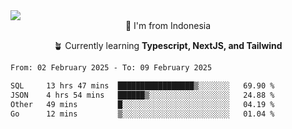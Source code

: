 
<img align = "center" src="https://readme-typing-svg.herokuapp.com?font=Fira+Code&size=25&pause=1000&color=00F713&center=true&vCenter=true&random=false&width=850&height=70&lines=Hi+There+%F0%9F%91%8B%2C+Im+Julian+Caesar;"/>
<br>

<div align = "center">
  📌 I'm from Indonesia
  
  🪴 Currently learning **Typescript, NextJS, and Tailwind**
</div>

<!--START_SECTION:waka-->

```txt
From: 02 February 2025 - To: 09 February 2025

SQL     13 hrs 47 mins  █████████████████▒░░░░░░░   69.90 %
JSON    4 hrs 54 mins   ██████▒░░░░░░░░░░░░░░░░░░   24.88 %
Other   49 mins         █░░░░░░░░░░░░░░░░░░░░░░░░   04.19 %
Go      12 mins         ▒░░░░░░░░░░░░░░░░░░░░░░░░   01.04 %
```

<!--END_SECTION:waka-->
